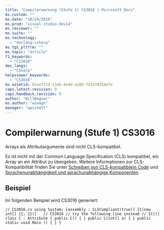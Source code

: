 ```yaml
---
title: "Compilerwarnung (Stufe 1) CS3016 | Microsoft Docs"
ms.custom: ""
ms.date: "10/29/2016"
ms.prod: "visual-studio-dev14"
ms.reviewer: ""
ms.suite: ""
ms.technology: 
  - "devlang-csharp"
ms.tgt_pltfrm: ""
ms.topic: "article"
f1_keywords: 
  - "CS3016"
dev_langs: 
  - "CSharp"
helpviewer_keywords: 
  - "CS3016"
ms.assetid: b2ae721d-13ab-4e9d-a288-741d7825defe
caps.latest.revision: 9
caps.handback.revision: 9
author: "BillWagner"
ms.author: "wiwagn"
manager: "wpickett"
---
```

# Compilerwarnung (Stufe 1) CS3016
Arrays als Attributargumente sind nicht CLS\-kompatibel.  
  
 Es ist nicht mit der Common Language Specification \(CLS\) kompatibel, ein Array an ein Attribut zu übergeben. Weitere Informationen zur CLS\-Kompatibilität finden Sie unter [Schreiben von CLS\-kompatiblem Code](http://msdn.microsoft.com/de-de/4c705105-69a2-4e5e-b24e-0633bc32c7f3) und [Sprachenunabhängigkeit und sprachunabhängige Komponenten](../Topic/Language%20Independence%20and%20Language-Independent%20Components.md).  
  
## Beispiel  
 Im folgenden Beispiel wird CS3016 generiert:  
  
```  
// CS3016.cs using System; [assembly : CLSCompliant(true)] [C(new int[] {1, 2})]   // CS3016 // try the following line instead // [C()] class C : Attribute { public C() { } public C(int[] a) { } public static void Main () { } }  
```